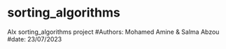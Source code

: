 # sorting_algorithms
Alx sorting_algorithms project
#Authors:
Mohamed Amine
&
Salma Abzou
#date:
23/07/2023

